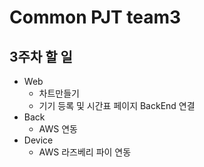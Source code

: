 # Common PJT team3

## 3주차 할 일

* Web
  - 차트만들기
  - 기기 등록 및 시간표 페이지 BackEnd 연결
* Back
  - AWS 연동
* Device
  - AWS 라즈베리 파이 연동